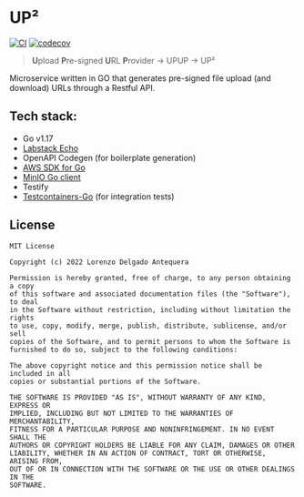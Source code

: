 <h1>UP²</h1> 

[![CI](https://github.com/LNSD/up2/actions/workflows/ci.yml/badge.svg)](https://github.com/LNSD/up2/actions/workflows/ci.yml) [![codecov](https://codecov.io/gh/LNSD/up2/branch/main/graph/badge.svg?token=3X3Y1RAKZ1)](https://codecov.io/gh/LNSD/up2)

> **U**pload **P**re-signed **U**RL **P**rovider → UPUP → UP²

Microservice written in GO that generates pre-signed file upload (and download) URLs through a Restful API.

## Tech stack:

* Go v1.17
* [Labstack Echo](https://echo.labstack.com/)
* OpenAPI Codegen (for boilerplate generation)
* [AWS SDK for Go](https://aws.amazon.com/sdk-for-go/)
* [MinIO Go client](https://docs.min.io/docs/golang-client-api-reference.html)
* Testify
* [Testcontainers-Go](https://golang.testcontainers.org/) (for integration tests)

## License

```
MIT License

Copyright (c) 2022 Lorenzo Delgado Antequera

Permission is hereby granted, free of charge, to any person obtaining a copy
of this software and associated documentation files (the "Software"), to deal
in the Software without restriction, including without limitation the rights
to use, copy, modify, merge, publish, distribute, sublicense, and/or sell
copies of the Software, and to permit persons to whom the Software is
furnished to do so, subject to the following conditions:

The above copyright notice and this permission notice shall be included in all
copies or substantial portions of the Software.

THE SOFTWARE IS PROVIDED "AS IS", WITHOUT WARRANTY OF ANY KIND, EXPRESS OR
IMPLIED, INCLUDING BUT NOT LIMITED TO THE WARRANTIES OF MERCHANTABILITY,
FITNESS FOR A PARTICULAR PURPOSE AND NONINFRINGEMENT. IN NO EVENT SHALL THE
AUTHORS OR COPYRIGHT HOLDERS BE LIABLE FOR ANY CLAIM, DAMAGES OR OTHER
LIABILITY, WHETHER IN AN ACTION OF CONTRACT, TORT OR OTHERWISE, ARISING FROM,
OUT OF OR IN CONNECTION WITH THE SOFTWARE OR THE USE OR OTHER DEALINGS IN THE
SOFTWARE.
```
